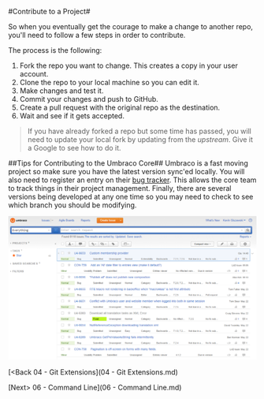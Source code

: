 #Contribute to a Project#

So when you eventually get the courage to make a change to another repo, you'll need to follow a few steps in order to contribute.

The process is the following:

1. Fork the repo you want to change.  This creates a copy in your user account.
2. Clone the repo to your local machine so you can edit it.
3. Make changes and test it.
4. Commit your changes and push to GitHub.
5. Create a pull request with the original repo as the destination.
6. Wait and see if it gets accepted.

>If you have already forked a repo but some time has passed, you will need to update your local fork by updating from the *upstream*.  Give it a Google to see how to do it.

##Tips for Contributing to the Umbraco Core##
Umbraco is a fast moving project so make sure you have the latest version sync'ed locally.  You will also need to register an entry on their [bug tracker](http://issues.umbraco.org).  This allows the core team to track things in their project management.  Finally, there are several versions being developed at any one time so you may need to check to see which branch you should be modifying.

![issues.png](assets/issues.png)

[<Back 04 - Git Extensions](04 - Git Extensions.md)

[Next> 06 - Command Line](06 - Command Line.md)